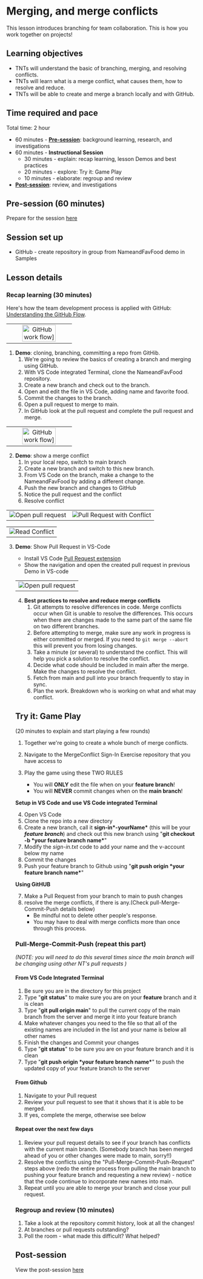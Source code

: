 # Merging, and merge conflicts

This lesson introduces branching for team collaboration. This is how you work together on projects!

## Learning objectives

* TNTs will understand the basic of branching, merging, and resolving conflicts.
* TNTs will learn what is a merge conflict, what causes them, how to resolve and reduce.
* TNTs will be able to create and merge a branch locally and with GitHub.

## Time required and pace

Total time: 2 hour

* 60 minutes - [**Pre-session**](https://github.com/tnt-summer-academy/Curriculum/wiki/%5BENG2.5%5D-Branching-merging-and-merge-conflicts): background learning, research, and investigations
* 60 minutes - **Instructional Session**
    * 30 minutes - explain: recap learning, lesson Demos and best practices
    * 20 minutes - explore: Try it: Game Play
    * 10 minutes - elaborate: regroup and review
* [**Post-session**](https://github.com/tnt-summer-academy/Curriculum/wiki/%5BENG2.5%5D-Branching-merging-and-merge-conflicts): review, and investigations

## Pre-session (60 minutes)

Prepare for the session [here](https://github.com/tnt-summer-academy/Curriculum/wiki/%5BENG2.5%5D-Branching-merging-and-merge-conflicts)

## Session set up

* GitHub - create repository in group from NameandFavFood demo in Samples

## Lesson details

### Recap learning (30 minutes)

Here's how the team development process is applied with GitHub: [Understanding the GitHub Flow](https://guides.github.com/introduction/flow/).
<table style="border: none">
    <tr align="center">
        <td><img src="./GitHubWorkFlow.gif" width="75%" alt="GitHub work flow]"> 
    </td> 
 </tr>
</table>

1. **Demo**: cloning, branching, committing a repo from GitHib.
    1. We're going to review the basics of creating a branch and merging using GitHub.
    2. With VS Code integrated Terminal, clone the NameandFavFood repository.
    3. Create a new branch and check out to the branch.
    4. Open and edit the file in VS Code, adding name and favorite food.
    5. Commit the changes to the branch.
    6. Open a pull request to merge to main.
    7. In GitHub look at the pull request and complete the pull request and merge.

<table style="border: none">
    <tr align="center">
        <td><img src="./GitHub-PullRequest.png" width="75%" alt="GitHub work flow]"> </td> 
    </tr>
</table>


2. **Demo**: show a merge conflict
    1. In your local repo, switch to main branch
    2. Create a new branch and switch to this new branch.
    3. From VS Code on the branch, make a change to the NameandFavFood by adding a different change.
    4. Push the new branch and changes to GitHub
    5. Notice the pull request and the conflict
    6. Resolve conflict

<table style="border: none">
    <tr>
        <td><img src="./OpenPullRequestWithConflict.png" alt="Open pull request"></td>
        <td><img src="./GitHubPullRequestWithConflict.png" alt="Pull Request with Conflict"> </td>
    </tr>
</table>
<table style="border: none">
    <tr>
        <td><img src="./ReadConflict.png" alt="Read Conflict"></td>
    </tr>
</table>

3. **Demo**: Show Pull Request in VS-Code
    * Install VS Code [Pull Request extension](https://marketplace.visualstudio.com/items?itemName=GitHub.vscode-pull-request-github)
    * Show the navigation and open the created pull request in previous Demo in VS-code

    <table style="border: none">
    <tr>
        <td><img src="./VSCode-PullRequestView.png" alt="Open pull request"></td>
        
    </tr>
</table>


4. **Best practices to resolve and reduce merge conflicts**
    1. Git attempts to resolve differences in code. Merge conflicts occur when Git is unable to resolve the differences. This occurs when there are changes made to the same part of the same file on two different branches.
    2. Before attempting to merge, make sure any work in progress is either committed or merged. If you need to `git merge --abort` this will prevent you from losing changes.
    3. Take a minute (or several) to understand the conflict. This will help you pick a solution to resolve the conflict.
    4. Decide what code should be included in main after the merge. Make the changes to resolve the conflict.
    5. Fetch from main and pull into your branch frequently to stay in sync.
    6. Plan the work. Breakdown who is working on what and what may conflict.

## Try it: Game Play 
(20 minutes to explain and start playing a few rounds)

1. Together we're going to create a whole bunch of merge conflicts.
2. Navigate to the MergeConflict Sign-In Exercise repository that you have access to 
3. Play the game using these TWO RULES

    - You will **ONLY** edit the file when on your **feature branch**!
    - You will **NEVER** commit changes when on the **main branch**!

**Setup in VS Code and use VS Code integrated Terminal**

4. Open VS Code
5. Clone the repo into a new directory
6. Create a new branch, call it **sign-in\*-yourName\*** (this will be your ***feature branch***) and check out this new branch using "**git checkout -b \*your feature branch name\***"
7. Modify the *sign-in.txt* code to add your name and the v-account below my name
8. Commit the changes
9. Push your feature branch to Github using "**git push origin \*your feature branch name\***"

**Using GitHUB**

7. Make a Pull Request from your branch to main to push changes
8. resolve the merge conflicts, if there is any.(Check pull-Merge-Commit-Push details below)
    * Be mindful not to delete other people's response.
    * You may have to deal with merge conflicts more than once through this process.

### Pull-Merge-Commit-Push (repeat this part)

*(NOTE: you will need to do this several times since the main branch will be changing using other NT's  pull requests )*

 #### From VS Code Integrated Terminal

1. Be sure you are in the directory for this project
2. Type "**git status**" to make sure you are on your  **feature** branch and it is clean
3. Type "**git pull origin main**" to pull the current copy of the main branch from the server and merge it into your feature branch
4. Make whatever changes you need to the file so that all of the existing names are included in the list and your name is below all other names
5. Finish the changes and Commit your changes
6. Type "**git status**" to be sure you are on your feature branch and it is clean
7. Type "**git push origin \*your feature branch name\***" to push the updated copy of your feature branch to the server

#### From Github
1. Navigate to your Pull request
2. Review your pull request to see that it shows that it is able to be merged.
3. If yes, complete the merge, otherwise see below

#### Repeat over the next few days
1. Review your pull request details to see if your branch has conflicts with the current main branch. (Somebody branch has been merged ahead of you or other changes were made to main, sorry!!)
2. Resolve the conflicts using the "Pull-Merge-Commit-Push-Request" steps above (redo the entire process from pulling the main branch to pushing your feature branch and requesting a new review) - notice that the code continue to incorporate new names into main.
3. Repeat until you are able to merge your branch and close your pull request.


### Regroup and review (10 minutes)

1. Take a look at the repository commit history, look at all the changes!
2. At branches or pull requests outstanding?
3. Poll the room - what made this difficult? What helped?

## Post-session

View the post-session [here](https://github.com/tnt-summer-academy/Curriculum/wiki/%5BENG2.5%5D-Branching-merging-and-merge-conflicts)
